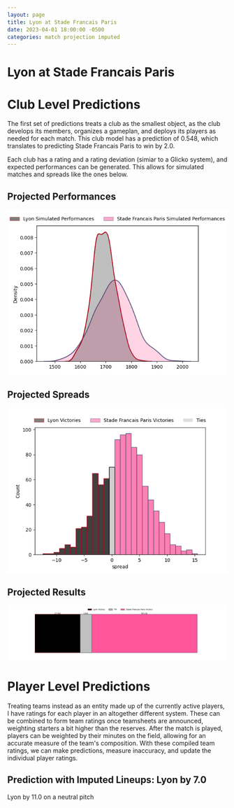 ```yaml
---  
layout: page  
title: Lyon at Stade Francais Paris  
date: 2023-04-01 18:00:00 -0500  
categories: match projection imputed  
---
```

# Lyon at Stade Francais Paris

# Club Level Predictions


The first set of predictions treats a club as the smallest object, as the club develops its members, organizes a gameplan, and deploys its players as needed for each match. This club model has a prediction of 0.548, which translates to predicting Stade Francais Paris to win by 2.0.

Each club has a rating and a rating deviation (simiar to a Glicko system), and expected performances can be generated. This allows for simulated matches and spreads like the ones below.
## Projected Performances


![Projected Performances](plots/performances_2023-04-01-StadeFrancaisParis-Lyon.png)
## Projected Spreads


![Projected Spreads](plots/spreads_2023-04-01-StadeFrancaisParis-Lyon.png)
## Projected Results


![Projected Results](plots/resultbar_2023-04-01-StadeFrancaisParis-Lyon.png)
# Player Level Predictions


Treating teams instead as an entity made up of the currently active players, I have ratings for each player in an altogether different system. These can be combined to form team ratings once teamsheets are announced, weighting starters a bit higher than the reserves. After the match is played, players can be weighted by their minutes on the field, allowing for an accurate measure of the team's composition. With these compiled team ratings, we can make predictions, measure inaccuracy, and update the individual player ratings.
## Prediction with Imputed Lineups: Lyon by 7.0


Lyon by 11.0 on a neutral pitch

